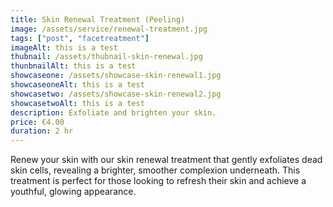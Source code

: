 ```yaml
---
title: Skin Renewal Treatment (Peeling)
image: /assets/service/renewal-treatment.jpg
tags: ["post", "facetreatment"]
imageAlt: this is a test
thubnail: /assets/thubnail-skin-renewal.jpg
thunbnailAlt: this is a test
showcaseone: /assets/showcase-skin-renewal1.jpg
showcaseoneAlt: this is a test
showcasetwo: /assets/showcase-skin-renewal2.jpg
showcasetwoAlt: this is a test
description: Exfoliate and brighten your skin.
price: €4.00
duration: 2 hr
---
```

Renew your skin with our skin renewal treatment that gently exfoliates dead skin cells, revealing a brighter, smoother complexion underneath. This treatment is perfect for those looking to refresh their skin and achieve a youthful, glowing appearance.